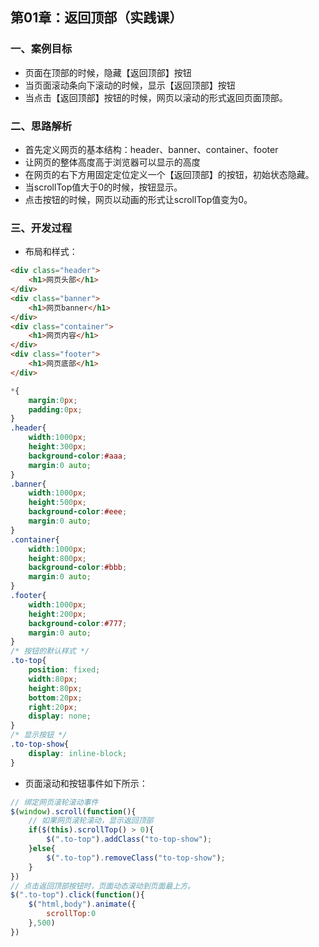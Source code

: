 ## 第01章：返回顶部（实践课）

### 一、案例目标

* 页面在顶部的时候，隐藏【返回顶部】按钮
* 当页面滚动条向下滚动的时候，显示【返回顶部】按钮
* 当点击【返回顶部】按钮的时候，网页以滚动的形式返回页面顶部。

### 二、思路解析

* 首先定义网页的基本结构：header、banner、container、footer
* 让网页的整体高度高于浏览器可以显示的高度
* 在网页的右下方用固定定位定义一个【返回顶部】的按钮，初始状态隐藏。
* 当scrollTop值大于0的时候，按钮显示。
* 点击按钮的时候，网页以动画的形式让scrollTop值变为0。

### 三、开发过程

* 布局和样式：

``` html
<div class="header">
    <h1>网页头部</h1>
</div>
<div class="banner">
    <h1>网页banner</h1>
</div>
<div class="container">
    <h1>网页内容</h1>
</div>
<div class="footer">
    <h1>网页底部</h1>
</div>
```

``` css
*{
    margin:0px;
    padding:0px;
}
.header{
    width:1000px;
    height:300px;
    background-color:#aaa;
    margin:0 auto;
}
.banner{
    width:1000px;
    height:500px;
    background-color:#eee;
    margin:0 auto;
}
.container{
    width:1000px;
    height:800px;
    background-color:#bbb;
    margin:0 auto;
}
.footer{
    width:1000px;
    height:200px;
    background-color:#777;
    margin:0 auto;
}
/* 按钮的默认样式 */
.to-top{
    position: fixed;
    width:80px;
    height:80px;
    bottom:20px;
    right:20px;
    display: none;
}
/* 显示按钮 */
.to-top-show{
    display: inline-block;
}
```

*  页面滚动和按钮事件如下所示：

``` js
// 绑定网页滚轮滚动事件
$(window).scroll(function(){
    // 如果网页滚轮滚动，显示返回顶部
    if($(this).scrollTop() > 0){
        $(".to-top").addClass("to-top-show");
    }else{
        $(".to-top").removeClass("to-top-show");
    }
})
// 点击返回顶部按钮时，页面动态滚动到页面最上方。
$(".to-top").click(function(){
    $("html,body").animate({
        scrollTop:0
    },500)
})
```
